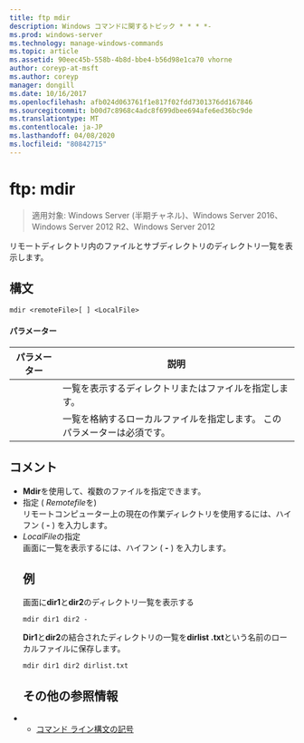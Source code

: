 ```yaml
---
title: ftp mdir
description: Windows コマンドに関するトピック * * * *-
ms.prod: windows-server
ms.technology: manage-windows-commands
ms.topic: article
ms.assetid: 90eec45b-558b-4b8d-bbe4-b56d98e1ca70 vhorne
author: coreyp-at-msft
ms.author: coreyp
manager: dongill
ms.date: 10/16/2017
ms.openlocfilehash: afb024d063761f1e817f02fdd7301376dd167846
ms.sourcegitcommit: b00d7c8968c4adc8f699dbee694afe6ed36bc9de
ms.translationtype: MT
ms.contentlocale: ja-JP
ms.lasthandoff: 04/08/2020
ms.locfileid: "80842715"
---
```

# <a name="ftp-mdir"></a>ftp: mdir

>適用対象: Windows Server (半期チャネル)、Windows Server 2016、Windows Server 2012 R2、Windows Server 2012

リモートディレクトリ内のファイルとサブディレクトリのディレクトリ一覧を表示します。   
## <a name="syntax"></a>構文  
```  
mdir <remoteFile>[ ] <LocalFile>  
```  
#### <a name="parameters"></a>パラメーター  

|  パラメーター   |                               説明                                |
|--------------|--------------------------------------------------------------------------|
| <remoteFile> |   一覧を表示するディレクトリまたはファイルを指定します。   |
| <LocalFile>  | 一覧を格納するローカルファイルを指定します。 このパラメーターは必須です。 |

## <a name="remarks"></a>コメント  
- **Mdir**を使用して、複数のファイルを指定できます。  
- 指定 ( *Remotefile*を)  
  リモートコンピューター上の現在の作業ディレクトリを使用するには、ハイフン ( **-** ) を入力します。  
- *LocalFile*の指定  
  画面に一覧を表示するには、ハイフン ( **-** ) を入力します。  
  ## <a name="examples"></a><a name=BKMK_Examples></a>例  
  画面に**dir1**と**dir2**のディレクトリ一覧を表示する  
  ```  
  mdir dir1 dir2 -  
  ```  
  **Dir1**と**dir2**の結合されたディレクトリの一覧を**dirlist .txt**という名前のローカルファイルに保存します。  
  ```  
  mdir dir1 dir2 dirlist.txt  
  ```  
  ## <a name="additional-references"></a>その他の参照情報  
- - [コマンド ライン構文の記号](command-line-syntax-key.md)  
